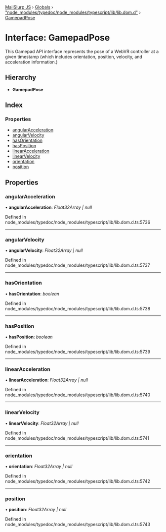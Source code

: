 [MailSlurp JS](../README.md) › [Globals](../globals.md) › ["node_modules/typedoc/node_modules/typescript/lib/lib.dom.d"](../modules/_node_modules_typedoc_node_modules_typescript_lib_lib_dom_d_.md) › [GamepadPose](_node_modules_typedoc_node_modules_typescript_lib_lib_dom_d_.gamepadpose.md)

# Interface: GamepadPose

This Gamepad API interface represents the pose of a WebVR controller at a given timestamp (which includes orientation, position, velocity, and acceleration information.)

## Hierarchy

* **GamepadPose**

## Index

### Properties

* [angularAcceleration](_node_modules_typedoc_node_modules_typescript_lib_lib_dom_d_.gamepadpose.md#angularacceleration)
* [angularVelocity](_node_modules_typedoc_node_modules_typescript_lib_lib_dom_d_.gamepadpose.md#angularvelocity)
* [hasOrientation](_node_modules_typedoc_node_modules_typescript_lib_lib_dom_d_.gamepadpose.md#hasorientation)
* [hasPosition](_node_modules_typedoc_node_modules_typescript_lib_lib_dom_d_.gamepadpose.md#hasposition)
* [linearAcceleration](_node_modules_typedoc_node_modules_typescript_lib_lib_dom_d_.gamepadpose.md#linearacceleration)
* [linearVelocity](_node_modules_typedoc_node_modules_typescript_lib_lib_dom_d_.gamepadpose.md#linearvelocity)
* [orientation](_node_modules_typedoc_node_modules_typescript_lib_lib_dom_d_.gamepadpose.md#orientation)
* [position](_node_modules_typedoc_node_modules_typescript_lib_lib_dom_d_.gamepadpose.md#position)

## Properties

###  angularAcceleration

• **angularAcceleration**: *Float32Array | null*

Defined in node_modules/typedoc/node_modules/typescript/lib/lib.dom.d.ts:5736

___

###  angularVelocity

• **angularVelocity**: *Float32Array | null*

Defined in node_modules/typedoc/node_modules/typescript/lib/lib.dom.d.ts:5737

___

###  hasOrientation

• **hasOrientation**: *boolean*

Defined in node_modules/typedoc/node_modules/typescript/lib/lib.dom.d.ts:5738

___

###  hasPosition

• **hasPosition**: *boolean*

Defined in node_modules/typedoc/node_modules/typescript/lib/lib.dom.d.ts:5739

___

###  linearAcceleration

• **linearAcceleration**: *Float32Array | null*

Defined in node_modules/typedoc/node_modules/typescript/lib/lib.dom.d.ts:5740

___

###  linearVelocity

• **linearVelocity**: *Float32Array | null*

Defined in node_modules/typedoc/node_modules/typescript/lib/lib.dom.d.ts:5741

___

###  orientation

• **orientation**: *Float32Array | null*

Defined in node_modules/typedoc/node_modules/typescript/lib/lib.dom.d.ts:5742

___

###  position

• **position**: *Float32Array | null*

Defined in node_modules/typedoc/node_modules/typescript/lib/lib.dom.d.ts:5743
